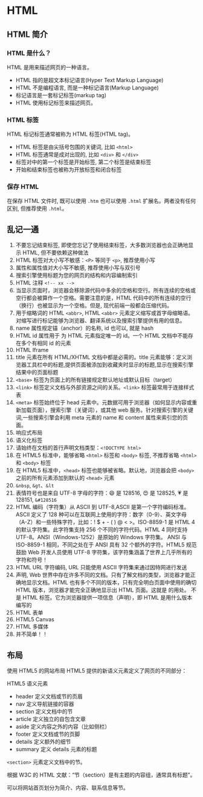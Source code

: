 # HTML

## HTML 简介

### HTML 是什么？

HTML 是用来描述网页的一种语言。

- HTML 指的是超文本标记语言(Hyper Text Markup Language)
- HTML 不是编程语言, 而是一种标记语言(Markup Language)
- 标记语言是一套标记标签(markup tag)
- HTML 使用标记标签来描述网页。

### HTML 标签

HTML 标记标签通常被称为 HTML 标签(HTML tag)。

- HTML 标签是由尖括号包围的关键词, 比如 `<html>`
- HTML 标签通常是成对出现的, 比如 `<div>` 和 `</div>`
- 标签对中的第一个标签是开始标签, 第二个标签是结束标签
- 开始和结束标签也被称为开放标签和闭合标签

### 保存 HTML

在保存 HTML 文件时, 既可以使用 `.htm` 也可以使用 `.html` 扩展名。两者没有任何区别, 但推荐使用 `.html`。

## 乱记一通

1. 不要忘记结束标签, 即使您忘记了使用结束标签，大多数浏览器也会正确地显示 HTML, 但不要依赖这种做法
2. HTML 标签对大小写不敏感：`<P>` 等同于 `<p>`, 推荐使用小写
3. 属性和属性值对大小写不敏感, 推荐使用小写与双引号
4. 搜索引擎使用标题为您的网页的结构和内容编制索引
5. HTML 注释 `<!-- xx -->`
6. 当显示页面时，浏览器会移除源代码中多余的空格和空行。所有连续的空格或空行都会被算作一个空格。需要注意的是，HTML 代码中的所有连续的空行（换行）也被显示为一个空格。但是, 现代前端一般都会压缩代码。
7. 用于缩略词的 HTML `<abbr>`, HTML `<abbr>` 元素定义缩写或首字母缩略语。对缩写进行标记能够为浏览器、翻译系统以及搜索引擎提供有用的信息。
8. name 属性规定锚（anchor）的名称, id 也可以, 就是 hash
9. HTML id 属性用于 为 HTML 元素指定唯一的 id。一个 HTML 文档中不能存在多个有相同 id 的元素
10. HTML Iframe
11. title 元素在所有 HTML/XHTML 文档中都是必需的。title 元素能够：定义浏览器工具栏中的标题,提供页面被添加到收藏夹时显示的标题,显示在搜索引擎结果中的页面标题
12. `<base>` 标签为页面上的所有链接规定默认地址或默认目标（target）
13. `<link>` 标签定义文档与外部资源之间的关系。`<link>` 标签最常用于连接样式表
14. `<meta>` 标签始终位于 head 元素中。元数据可用于浏览器（如何显示内容或重新加载页面），搜索引擎（关键词），或其他 web 服务。针对搜索引擎的关键词,一些搜索引擎会利用 meta 元素的 name 和 content 属性来索引您的页面。
15. 响应式布局
16. 语义化标签
17. 请始终在文档的首行声明文档类型：`<!DOCTYPE html>`
18. 在 HTML5 标准中，能够省略 `<html>` 标签和 `<body>` 标签, 不推荐省略 `<html>` 和 `<body>` 标签
19. 在 HTML5 标准中，`<head>` 标签也能够被省略。默认地，浏览器会把 `<body>` 之前的所有元素添加到默认的 `<head>` 元素
20. `&nbsp`, `&gt`、`&lt`
21. 表情符号也是来自 UTF-8 字母的字符：😄 是 128516, 😍 是 128525, 💗 是 128151, `&#128516`
22. HTML 编码（字符集）从 ASCII 到 UTF-8,ASCII 是第一个字符编码标准。ASCII 定义了 128 种可以在互联网上使用的字符：数字（0-9）、英文字母（A-Z）和一些特殊字符，比如：! $ + - ( ) @ < >。ISO-8859-1 是 HTML 4 的默认字符集。此字符集支持 256 个不同的字符代码。HTML 4 同时支持 UTF-8。ANSI（Windows-1252）是原始的 Windows 字符集。 ANSI 与 ISO-8859-1 相同，不同之处在于 ANSI 具有 32 个额外的字符。HTML5 规范鼓励 Web 开发人员使用 UTF-8 字符集，该字符集涵盖了世界上几乎所有的字符和符号！
23. HTML URL 字符编码, URL 只能使用 ASCII 字符集来通过因特网进行发送
24. <!DOCTYPE> 声明, Web 世界中存在许多不同的文档。只有了解文档的类型，浏览器才能正确地显示文档。HTML 也有多个不同的版本，只有完全明白页面中使用的确切 HTML 版本，浏览器才能完全正确地显示出 HTML 页面。这就是 <!DOCTYPE> 的用处。<!DOCTYPE> 不是 HTML 标签。它为浏览器提供一项信息（声明），即 HTML 是用什么版本编写的
25. HTML 表单
26. HTML5 Canvas
27. HTML 多媒体
28. 并不简单！！

## 布局

使用 HTML5 的网站布局
HTML5 提供的新语义元素定义了网页的不同部分：

HTML5 语义元素

- header 定义文档或节的页眉
- nav 定义导航链接的容器
- section 定义文档中的节
- article 定义独立的自包含文章
- aside 定义内容之外的内容（比如侧栏）
- footer 定义文档或节的页脚
- details 定义额外的细节
- summary 定义 details 元素的标题

`<section>` 元素定义文档中的节。

根据 W3C 的 HTML 文献：“节（section）是有主题的内容组，通常具有标题”。

可以将网站首页划分为简介、内容、联系信息等节。
